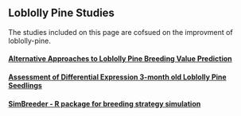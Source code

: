 ## Loblolly Pine Studies

The studies included on this page are cofsued on the improvment of loblolly-pine.

#### [Alternative Approaches to Loblolly Pine Breeding Value Prediction](https://arfesta.github.io/Breeding-Value-Prediction/)

#### [Assessment of Differential Expression 3-month old Loblolly Pine Seedlings](https://arfesta.github.io/RNAseq-DE-analysis/)

#### [SimBreeder - R package for breeding strategy simulation](https://arfesta.github.io/SimBreeder/)

